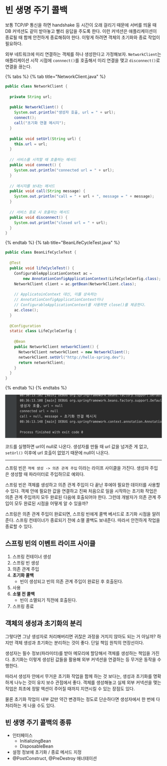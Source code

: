 # 빈 생명 주기 콜백

보통 TCP/IP 통신을 하면 handshake 등 시간이 오래 걸리기 때문에 서버를 띄울 때 DB 커넥션도 같이 받아놓고 빨리 응답을 주도록 한다. 이런 커넥션은 애플리케이션이
종료될 때 함께 안전하게 종료해줘야 한다. 이렇게 하려면 객체의 초기화와 종료 작업이 필요하다.

외부 네트워크에 미리 연결하는 객체를 하나 생성한다고 가정해보자. `NetworkClient`는 애플리케이션 시작 시점에 `connnect()`를 호출해서 미리 연결을
맺고 `disconnect()`로 연결을 끊는다.

{% tabs %} {% tab title="NetworkClient.java" %}

```java
public class NetworkClient {

  private String url;

  public NetworkClient() {
    System.out.println("생성자 호출, url = " + url);
    connect();
    call("초기화 연결 메시지");
  }

  public void setUrl(String url) {
    this.url = url;
  }

  // 서비스를 시작할 때 호출하는 메서드
  public void connect() {
    System.out.println("connected url = " + url);
  }

  // 메시지를 보내는 메서드
  public void call(String message) {
    System.out.println("call = " + url + ", message = " + message);
  }

  // 서비스 종료 시 호출하는 메서드
  public void disconnect() {
    System.out.println("closed url = " + url);
  }
}

```

{% endtab %} {% tab title="BeanLifeCycleTest.java" %}

```java
public class BeanLifeCycleTest {

  @Test
  public void lifeCycleTest() {
    ConfigurableApplicationContext ac =
        new AnnotationConfigApplicationContext(LifeCycleConfig.class);
    NetworkClient client = ac.getBean(NetworkClient.class);

    // ApplicatoinContext 대신, 이를 상속하는
    // AnnotationConfigApplicationContext이나
    // ConfigurableApplicationContext를 사용하면 close()를 제공한다.
    ac.close();
  }

  @Configuration
  static class LifeCycleConfig {

    @Bean
    public NetworkClient networkClient() {
      NetworkClient networkClient = new NetworkClient();
      networkClient.setUrl("http://hello-spring.dev");
      return networkClient;
    }
  }
}
```

{% endtab %} {% endtabs %}

![](../../.gitbook/assets/kimyounghan-spring-core-principle/08/screenshot%202021-04-13%20오전%208.36.14.png)

코드를 실행하면 url이 null로 나온다. 생성자를 만들 때 url 값을 넘겨준 게 없고, `setUrl()` 이후에 url 호출이 없었기 때문에 null이 나온다.

---

스프링 빈은 `객체 생성 -> 의존 관계 주입` 이라는 라이프 사이클을 가진다. 생성자 주입은 생성할 때 파라미터로 주입하므로 예외다.

스프링 빈은 객체를 생성하고 의존 관계 주입이 다 끝난 후에야 필요한 데이터를 사용할 수 있다. 객체 안에 필요한 값을 연결하고 진짜 처음으로 일을 시작하는 초기화 작업은 의존
관계 주입까지 모두 완료된 다음에 호출되어야 한다. 그런데 개발자가 의존 관계 주입이 모두 완료된 시점을 어떻게 알 수 있을까?

스프링은 의존 관계 주입이 완료되면, 스프링 빈에게 콜백 베서드로 초기화 시점을 알려준다. 스프링 컨테이너가 종료되기 전에 소멸 콜백도 보내준다. 따라서 안전하게 작업을 종료할 수
있다.

## 스프링 빈의 이벤트 라이프 사이클

1. 스프링 컨테이너 생성
2. 스프링 빈 생성
3. 의존 관계 주입
4. **초기화 콜백**
    - 빈이 생성되고 빈의 의존 관계 주입이 완료된 후 호출된다.
5. 사용
6. **소멸 전 콜백**
    - 빈이 소멸되기 직전에 호출된다.
7. 스프링 종료

## 객체의 생성과 초기화의 분리

그렇다면 그냥 생성자로 처리해버리면 귀찮은 과정을 거치지 않아도 되는 거 아닐까? 하지만 객체 생성과 초기화는 분리하는 것이 좋다. 단일 책임 원칙의 연장선이다.

생성자는 필수 정보(파라미터)를 받아 메모리에 할당해서 객체를 생성하는 책임을 가진다. 초기화는 이렇게 생성된 값들을 활용해 외부 커넥션을 연결하는 등 무거운 동작을 수행한다.

따라서 생성자 안에서 무거운 초기화 작업을 함께 하는 것 보다는, 생성과 초기화를 명확하게 나누는 것이 유지 보수 관점에서 좋다. 객체를 생성해놓고 실제 외부 커넥션을 맺는 작업은 최초에 정말 액션이 주어질 때까지 지연시킬 수 있는 장점도 있다.

물론 초기화 작업이 내부 값만 약간 변경하는 정도로 단순하다면 생성자에서 한 번에 다 처리하는 게 나을 수도 있다.

## 빈 생명 주기 콜백의 종류

- 인터페이스
   - InitializingBean
   - DisposableBean
- 설정 정보에 초기화 / 종료 메서드 지정
- @PostConstruct, @PreDestroy 애너테이션